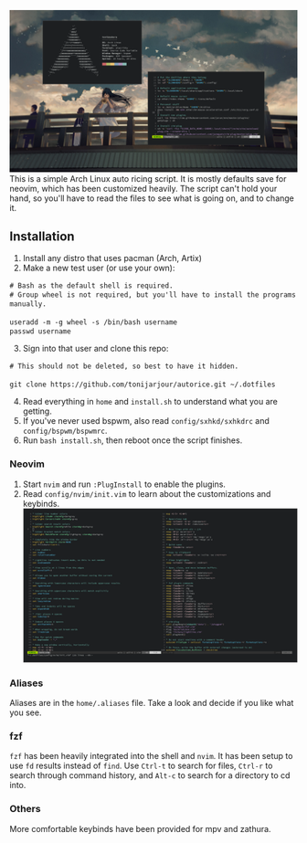 ![hi](1599808032.png)
This is a simple Arch Linux auto ricing script. It is mostly defaults save for neovim, which has been customized heavily. The script can't hold your hand, so you'll have to read the files to see what is going on, and to change it.

## Installation
1. Install any distro that uses pacman (Arch, Artix)
2. Make a new test user (or use your own):
```
# Bash as the default shell is required. 
# Group wheel is not required, but you'll have to install the programs manually.

useradd -m -g wheel -s /bin/bash username
passwd username
```
3. Sign into that user and clone this repo:
```
# This should not be deleted, so best to have it hidden.

git clone https://github.com/tonijarjour/autorice.git ~/.dotfiles
```
4. Read everything in `home` and `install.sh` to understand what you are getting.
5. If you've never used bspwm, also read `config/sxhkd/sxhkdrc` and `config/bspwm/bspwmrc`.
6. Run `bash install.sh`, then reboot once the script finishes.

### Neovim
1. Start `nvim` and run `:PlugInstall` to enable the plugins.
2. Read `config/nvim/init.vim` to learn about the customizations and keybinds.
![neovim](1599808230.png)
### Aliases
Aliases are in the `home/.aliases` file. Take a look and decide if you like what you see.

### fzf
`fzf` has been heavily integrated into the shell and `nvim`. It has been setup to use `fd` results instead of `find`. Use `Ctrl-t` to search for files, `Ctrl-r` to search through command history, and `Alt-c` to search for a directory to cd into.

### Others
More comfortable keybinds have been provided for mpv and zathura. 
